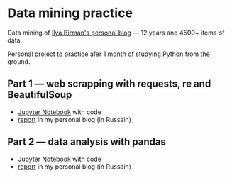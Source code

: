 # Data mining practice
Data mining of [Ilya Birman's personal blog](https://ilyabirman.ru/meanwhile/) — 12 years and 4500+ items of data.

Personal project to practice afer 1 month of studying Python from the ground.

## Part 1 — web scrapping with requests, re and BeautifulSoup
- [Jupyter Notebook](https://github.com/Sasha-Mikhailov/Birman-scrapping/blob/master/Part%201%20%E2%80%94%20Webscrapping.ipynb) with code 
- [report](https://sashamikhailov.ru/blog/all/python-web-scraping/) in my personal blog (in Russain)

## Part 2 — data analysis with pandas
- [Jupyter Notebook](https://github.com/Sasha-Mikhailov/Birman-scrapping/blob/master/Part%202%20-%20Analysis%20with%20Pandas.ipynb) with code
- [report](https://sashamikhailov.ru/blog/all/birman-vs-pandas/) in my personal blog (in Russain)



